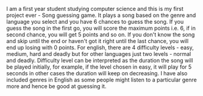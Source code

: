 I am a first year student studying computer science and this is my first project ever - Song guessing game.
It plays a song based on the genre and language you select and you have 6 chances to guess the song.
If you guess the song in the first go, you will score the maximum points i.e. 6, if in second chance, you will get 5 points and so on.
If you don't know the song and skip until the end or haven't got it right until the last chance, you will end up losing with 0 points.
For english, there are 4 difficulty levels - easy, medium, hard and deadly but for other languages just two levels - normal and deadly.
Difficulty level can be interpreted as the duration the song will be played initially, for example, if the level chosen in easy, it will play for 5 seconds
in other cases the duration will keep on decreasing.
I have also included genres in English as some people might listen to a particular genre more and hence be good at guessing it.
